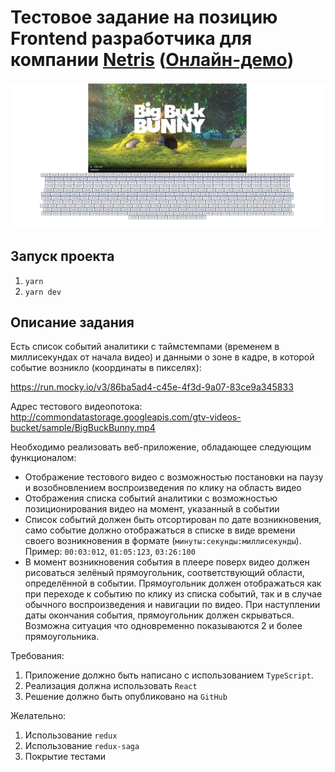 # Тестовое задание на позицию Frontend разработчика для компании [Netris](https://netris.ru/) ([Онлайн-демо](https://netris-test.vercel.app/))

![alt text](image.png)

## Запуск проекта

1. `yarn`
2. `yarn dev`

## Описание задания

Есть список событий аналитики с таймстемпами (временем в миллисекундах от начала видео) и данными о зоне в кадре, в которой событие возникло (координаты в пикселях):

https://run.mocky.io/v3/86ba5ad4-c45e-4f3d-9a07-83ce9a345833

Адрес тестового видеопотока:
http://commondatastorage.googleapis.com/gtv-videos-bucket/sample/BigBuckBunny.mp4

Необходимо реализовать веб-приложение, обладающее следующим функционалом:
- Отображение тестового видео с возможностью постановки на паузу и возобновлением воспроизведения по клику на область видео
- Отображения списка событий аналитики с возможностью позиционирования видео на момент, указанный в событии
- Список событий должен быть отсортирован по дате возникновения, само событие должно отображаться в списке в виде времени своего возникновения в формате (`минуты:секунды:миллисекунды`). Пример: `00:03:012`, `01:05:123`, `03:26:100`
- В момент возникновения события в плеере поверх видео должен рисоваться зелёный прямоугольник, соответствующий области, определённой в событии. Прямоугольник должен отображаться как при переходе к событию по клику из списка событий, так и в случае обычного воспроизведения и навигации по видео. При наступлении даты окончания события, прямоугольник должен скрываться. Возможна ситуация что одновременно показываются 2 и более прямоугольника.

Требования:
1. Приложение должно быть написано с использованием `TypeScript`.
2. Реализация должна использовать `React`
3. Решение должно быть опубликовано на `GitHub`

Желательно:
1. Использование `redux`
2. Использование `redux-saga`
3. Покрытие тестами
